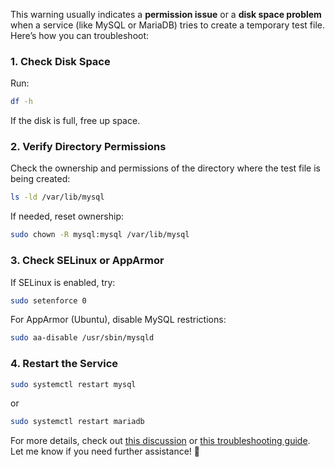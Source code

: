 This warning usually indicates a **permission issue** or a **disk space problem** when a service (like MySQL or MariaDB) tries to create a temporary test file. Here’s how you can troubleshoot:

### **1. Check Disk Space**
Run:
```bash
df -h
```
If the disk is full, free up space.

### **2. Verify Directory Permissions**
Check the ownership and permissions of the directory where the test file is being created:
```bash
ls -ld /var/lib/mysql
```
If needed, reset ownership:
```bash
sudo chown -R mysql:mysql /var/lib/mysql
```

### **3. Check SELinux or AppArmor**
If SELinux is enabled, try:
```bash
sudo setenforce 0
```
For AppArmor (Ubuntu), disable MySQL restrictions:
```bash
sudo aa-disable /usr/sbin/mysqld
```

### **4. Restart the Service**
```bash
sudo systemctl restart mysql
```
or
```bash
sudo systemctl restart mariadb
```

For more details, check out [this discussion](https://stackoverflow.com/questions/38529205/mariadb-cannot-start-after-update-warning-cant-create-test-file-home-mysql) or [this troubleshooting guide](https://iifx.dev/en/articles/222764265). Let me know if you need further assistance! 🚀